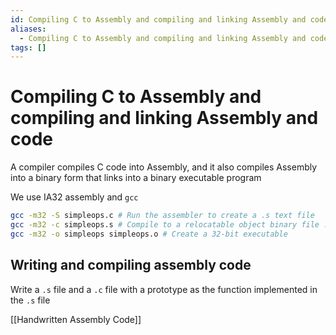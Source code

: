```yaml
---
id: Compiling C to Assembly and compiling and linking Assembly and code
aliases:
  - Compiling C to Assembly and compiling and linking Assembly and code
tags: []
---
```


# Compiling C to Assembly and compiling and linking Assembly and code

A compiler compiles C code into Assembly, and it also compiles Assembly into a binary form that links into a binary executable program

We use IA32 assembly and `gcc`

```bash
gcc -m32 -S simpleops.c # Run the assembler to create a .s text file
gcc -m32 -c simpleops.s # Compile to a relocatable object binary file .o
gcc -m32 -o simpleops simpleops.o # Create a 32-bit executable

```

## Writing and compiling assembly code

Write a `.s` file and a `.c` file with a prototype as the function implemented in the `.s` file

[[Handwritten Assembly Code]]
